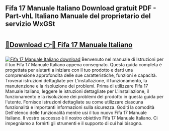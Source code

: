 ## Fifa 17 Manuale Italiano Download gratuit PDF - Part-vhL Italiano Manuale del proprietario del servizio WxGSt

# <h2><a href="http://dff3xn.blite.top/?on=Fifa+17+Manuale+Italiano">🔗Download 👉🔴 Fifa 17 Manuale Italiano</a></h2>

[![Fifa 17 Manuale Italiano download](https://i.imgur.com/lujVjoI.png)](http://dff3xn.blite.top/?on=Fifa+17+Manuale+Italiano)
Benvenuto nel manuale di Istruzioni per il tuo Fifa 17 Manuale Italiano appena consegnato. Questa guida completa è progettata per aiutarti a iniziare con il tuo prodotto e darti una comprensione approfondita delle sue caratteristiche, funzioni e capacità. Troverai istruzioni dettagliate per L'installazione, il funzionamento, la manutenzione e la risoluzione dei problemi. Prima di utilizzare Fifa 17 Manuale Italiano, leggere le istruzioni dettagliate per L'installazione, il funzionamento e la risoluzione dei problemi del prodotto in questa guida per l'utente. Fornisce istruzioni dettagliate su come utilizzare ciascuna funzionalità e importanti informazioni sulla sicurezza. Goditi la comodità Dell'elenco delle funzionalità mentre usi il tuo nuovo Fifa 17 Manuale Italiano. Il vostro successo è il nostro obiettivo Fifa 17 Manuale Italiano. Ci impegniamo a fornirti gli strumenti e il supporto di cui hai bisogno.
